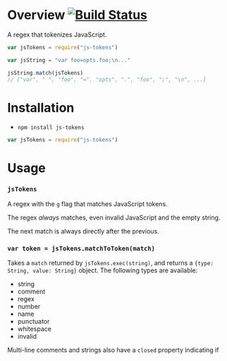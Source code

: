Overview [![Build Status](https://travis-ci.org/lydell/js-tokens.png?branch=master)](https://travis-ci.org/lydell/js-tokens)
========

A regex that tokenizes JavaScript.

```js
var jsTokens = require("js-tokens")

var jsString = "var foo=opts.foo;\n..."

jsString.match(jsTokens)
// ["var", " ", "foo", "=", "opts", ".", "foo", ";", "\n", ...]
```


Installation
============

- `npm install js-tokens`

```js
var jsTokens = require("js-tokens")
```


Usage
=====

### `jsTokens` ###

A regex with the `g` flag that matches JavaScript tokens.

The regex _always_ matches, even invalid JavaScript and the empty string.

The next match is always directly after the previous.

### `var token = jsTokens.matchToToken(match)` ###

Takes a `match` returned by `jsTokens.exec(string)`, and returns a `{type:
String, value: String}` object. The following types are available:

- string
- comment
- regex
- number
- name
- punctuator
- whitespace
- invalid

Multi-line comments and strings also have a `closed` property indicating if